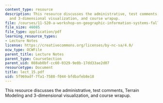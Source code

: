 ```yaml
---
content_type: resource
description: This resource discusses the administrative, test comments, Terrain Modeling
  and 3-dimensional visualization, and course wrapup.
file: /courses/11-520-a-workshop-on-geographic-information-systems-fall-2005/5f969adf7fa17588f044bfdbafeb8e18_lect_15.pdf
file_size: 46085
file_type: application/pdf
learning_resource_types:
- Lecture Notes
license: https://creativecommons.org/licenses/by-nc-sa/4.0/
ocw_type: OCWFile
parent_title: Lecture Notes
parent_type: CourseSection
parent_uid: 088ab0bf-cc60-0329-9e0b-17dd33ae2d07
resourcetype: Document
title: lect_15.pdf
uid: 5f969adf-7fa1-7588-f044-bfdbafeb8e18
---
```

This resource discusses the administrative, test comments, Terrain Modeling and 3-dimensional visualization, and course wrapup.
